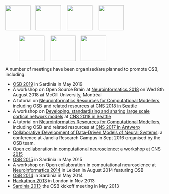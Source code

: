 
<p align="centre"><a href="http://www.opensourcebrain.org/docs/Help/Meetings#Sardinia_2013"><img src="http://opensourcebrain.org/attachments/download/42/osbbanner.png" height="80"/></a>  &nbsp;&nbsp;
<a href="http://www.opensourcebrain.org/docs/Help/Meetings#Hackathon_2013"><img src="http://opensourcebrain.org/attachments/download/106/OSBHackathon1.png" height="80"/></a>  &nbsp; &nbsp;
<a href="http://www.opensourcebrain.org/docs/Help/Meetings#OSB_2014"><img src="http://opensourcebrain.org/attachments/download/176/OSBalghero.png" height="80"/></a>  &nbsp; &nbsp;
<a href="http://www.opensourcebrain.org/docs/Help/Meetings#OSB_2015"><img src="https://raw.githubusercontent.com/OpenSourceBrain/OSB_Documentation/master/resources/images/osb2015.png" height="80"/></a> </p>

<p align="centre"> &nbsp; &nbsp; &nbsp; &nbsp; &nbsp; &nbsp;<a href="http://www.opensourcebrain.org/docs/Help/Meetings#CNS_2015"><img src="https://raw.githubusercontent.com/OpenSourceBrain/OSB_Documentation/master/resources/images/CNS2105_WS.png" height="80"/></a>  &nbsp; &nbsp;
<a href="http://www.cnsorg.org/cns-2018-tutorials"><img src="https://raw.githubusercontent.com/NeuralEnsemble/NeuroinformaticsTutorial/master/Exercises/images/Logos.png" height="80"/></a>   &nbsp;&nbsp;
<a href="http://www.opensourcebrain.org/docs/Help/Meetings#Neuroinformatics_2018"><img src="https://raw.githubusercontent.com/OpenSourceBrain/OSB_Documentation/master/resources/images/osb2018.png" height="80"/></a> </p>

A number of meetings have been organised/are planned to promote OSB, including:

- [OSB 2019](http://www.opensourcebrain.org/docs/Help/Meetings#OSB_2019) in Sardinia in May 2019
- A workshop on Open Source Brain at [Neuroinformatics 2018](http://www.opensourcebrain.org/docs/Help/Meetings#Neuroinformatics_2018) on Wed 8th August 2018 at McGill University, Montréal
- A tutorial on [Neuroinformatics Resources for Computational Modellers](http://www.cnsorg.org/cns-2018-tutorials), including OSB and related resources at [CNS 2018 in Seattle](http://www.cnsorg.org/cns-2018)
- A workshop on [Developing, standardising and sharing large scale cortical network models](http://www.opensourcebrain.org/docs/Help/Meetings#CNS_2018) at [CNS 2018 in Seattle](http://www.cnsorg.org/cns-2018)
- A tutorial on [Neuroinformatics Resources for Computational Modellers](http://www.cnsorg.org/cns-2017-tutorials#t6), including OSB and related resources at [CNS 2017 in Antwerp](http://www.cnsorg.org/cns-2017)
- [Collaborative Development of Data-Driven Models of Neural Systems](https://www.janelia.org/you-janelia/conferences/collaborative-development-data-driven-models-neural-systems): a conference at Janelia Research Campus in Sept 2016 organised by the OSB team.
- [Open collaboration in computational neuroscience](http://www.opensourcebrain.org/docs/Help/Meetings#CNS_2015): a workshop at [CNS 2015](http://www.cnsorg.org/cns-2015-prague)
- [OSB 2015](http://www.opensourcebrain.org/docs/Help/Meetings#OSB_2015) in Sardinia in May 2015
-   A workshop on Open collaboration in computational neuroscience at [Neuroinformatics 2014](http://www.opensourcebrain.org/docs/Help/Meetings#Neuroinformatics_2014) in Leiden in August 2014 featuring OSB
-   [OSB 2014](http://www.opensourcebrain.org/docs/Help/Meetings#OSB_2014) in Sardinia in May 2014
-   [Hackathon 2013](http://www.opensourcebrain.org/docs/Help/Meetings#Hackathon_2013) in London in Nov 2013
-   [Sardinia 2013](http://www.opensourcebrain.org/docs/Help/Meetings#Sardinia_2013) the OSB kickoff meeting in May 2013
